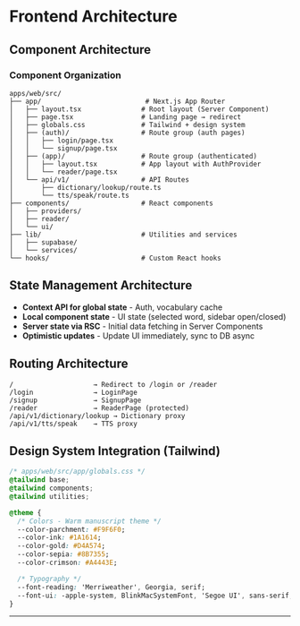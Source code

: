 # Frontend Architecture

## Component Architecture

### Component Organization

```
apps/web/src/
├── app/                          # Next.js App Router
│   ├── layout.tsx               # Root layout (Server Component)
│   ├── page.tsx                 # Landing page → redirect
│   ├── globals.css              # Tailwind + design system
│   ├── (auth)/                  # Route group (auth pages)
│   │   ├── login/page.tsx
│   │   └── signup/page.tsx
│   ├── (app)/                   # Route group (authenticated)
│   │   ├── layout.tsx           # App layout with AuthProvider
│   │   └── reader/page.tsx
│   └── api/v1/                  # API Routes
│       ├── dictionary/lookup/route.ts
│       └── tts/speak/route.ts
├── components/                  # React components
│   ├── providers/
│   ├── reader/
│   └── ui/
├── lib/                         # Utilities and services
│   ├── supabase/
│   └── services/
└── hooks/                       # Custom React hooks
```

## State Management Architecture

- **Context API for global state** - Auth, vocabulary cache
- **Local component state** - UI state (selected word, sidebar open/closed)
- **Server state via RSC** - Initial data fetching in Server Components
- **Optimistic updates** - Update UI immediately, sync to DB async

## Routing Architecture

```
/                    → Redirect to /login or /reader
/login               → LoginPage
/signup              → SignupPage
/reader              → ReaderPage (protected)
/api/v1/dictionary/lookup → Dictionary proxy
/api/v1/tts/speak    → TTS proxy
```

## Design System Integration (Tailwind)

```css
/* apps/web/src/app/globals.css */
@tailwind base;
@tailwind components;
@tailwind utilities;

@theme {
  /* Colors - Warm manuscript theme */
  --color-parchment: #F9F6F0;
  --color-ink: #1A1614;
  --color-gold: #D4A574;
  --color-sepia: #8B7355;
  --color-crimson: #A4443E;

  /* Typography */
  --font-reading: 'Merriweather', Georgia, serif;
  --font-ui: -apple-system, BlinkMacSystemFont, 'Segoe UI', sans-serif;
}
```

---
